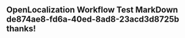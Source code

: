 <properties
ms.topic="hero-topic1"
ms.test1="hero-topic"
ms.test2="test"/>

## OpenLocalization Workflow Test MarkDown de874ae8-fd6a-40ed-8ad8-23acd3d8725b thanks!
